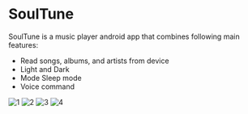 # SoulTune
SoulTune is a music player android app that combines following main features:
* Read songs, albums, and artists from device
* Light and Dark
* Mode Sleep mode
* Voice command

![1](https://user-images.githubusercontent.com/92615243/199544473-294ff487-8984-423d-b37e-265e940d36cf.jpg)
![2](https://user-images.githubusercontent.com/92615243/199544478-b7b7d24c-4705-4029-acd0-6e506cccc5a9.jpg)
![3](https://user-images.githubusercontent.com/92615243/199544483-e84f4cf2-2883-44e1-842a-2746bf8d462c.jpg)
![4](https://user-images.githubusercontent.com/92615243/199544491-883dbd80-9127-42ba-b167-786326d8deed.jpg)
